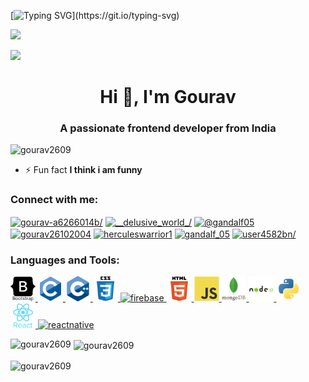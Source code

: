 



[![Typing SVG](https://readme-typing-svg.demolab.com?font=Fira+Code&size=60&duration=4000&pause=985&vCenter=true&width=800&height=80&lines=Hello+there+!!+%F0%9F%98%8A%F0%9F%98%8A;Welcome+to+my+profile+!)](https://git.io/typing-svg)

![](https://komarev.com/ghpvc/?username=Gourav2609)

<img height="180em" src="https://github-readme-stats.vercel.app/api?username=Gourav2609&show_icons=true&hide_border=true&&count_private=true&include_all_commits=true" />

<h1 align="center">Hi 👋, I'm Gourav</h1>
<h3 align="center">A passionate frontend developer from India</h3>

<p align="left"> <img src="https://komarev.com/ghpvc/?username=gourav2609&label=Profile%20views&color=0e75b6&style=flat" alt="gourav2609" /> </p>

- ⚡ Fun fact **I think i am funny**

<h3 align="left">Connect with me:</h3>
<p align="left">
<a href="https://linkedin.com/in/gourav-a6266014b/" target="blank"><img align="center" src="https://raw.githubusercontent.com/rahuldkjain/github-profile-readme-generator/master/src/images/icons/Social/linked-in-alt.svg" alt="gourav-a6266014b/" height="30" width="40" /></a>
<a href="https://instagram.com/__delusive_world_/" target="blank"><img align="center" src="https://raw.githubusercontent.com/rahuldkjain/github-profile-readme-generator/master/src/images/icons/Social/instagram.svg" alt="__delusive_world_/" height="30" width="40" /></a>
<a href="https://hashnode.com/@gandalf05" target="blank"><img align="center" src="https://raw.githubusercontent.com/rahuldkjain/github-profile-readme-generator/master/src/images/icons/Social/hashnode.svg" alt="@gandalf05" height="30" width="40" /></a>
<a href="https://www.codechef.com/users/gourav26102004" target="blank"><img align="center" src="https://cdn.jsdelivr.net/npm/simple-icons@3.1.0/icons/codechef.svg" alt="gourav26102004" height="30" width="40" /></a>
<a href="https://www.hackerrank.com/herculeswarrior1" target="blank"><img align="center" src="https://raw.githubusercontent.com/rahuldkjain/github-profile-readme-generator/master/src/images/icons/Social/hackerrank.svg" alt="herculeswarrior1" height="30" width="40" /></a>
<a href="https://codeforces.com/profile/gandalf_05" target="blank"><img align="center" src="https://raw.githubusercontent.com/rahuldkjain/github-profile-readme-generator/master/src/images/icons/Social/codeforces.svg" alt="gandalf_05" height="30" width="40" /></a>
<a href="https://www.leetcode.com/user4582bn/" target="blank"><img align="center" src="https://raw.githubusercontent.com/rahuldkjain/github-profile-readme-generator/master/src/images/icons/Social/leet-code.svg" alt="user4582bn/" height="30" width="40" /></a>
</p>

<h3 align="left">Languages and Tools:</h3>
<p align="left"> <a href="https://getbootstrap.com" target="_blank" rel="noreferrer"> <img src="https://raw.githubusercontent.com/devicons/devicon/master/icons/bootstrap/bootstrap-plain-wordmark.svg" alt="bootstrap" width="40" height="40"/> </a> <a href="https://www.cprogramming.com/" target="_blank" rel="noreferrer"> <img src="https://raw.githubusercontent.com/devicons/devicon/master/icons/c/c-original.svg" alt="c" width="40" height="40"/> </a> <a href="https://www.w3schools.com/cpp/" target="_blank" rel="noreferrer"> <img src="https://raw.githubusercontent.com/devicons/devicon/master/icons/cplusplus/cplusplus-original.svg" alt="cplusplus" width="40" height="40"/> </a> <a href="https://www.w3schools.com/css/" target="_blank" rel="noreferrer"> <img src="https://raw.githubusercontent.com/devicons/devicon/master/icons/css3/css3-original-wordmark.svg" alt="css3" width="40" height="40"/> </a> <a href="https://firebase.google.com/" target="_blank" rel="noreferrer"> <img src="https://www.vectorlogo.zone/logos/firebase/firebase-icon.svg" alt="firebase" width="40" height="40"/> </a> <a href="https://www.w3.org/html/" target="_blank" rel="noreferrer"> <img src="https://raw.githubusercontent.com/devicons/devicon/master/icons/html5/html5-original-wordmark.svg" alt="html5" width="40" height="40"/> </a> <a href="https://developer.mozilla.org/en-US/docs/Web/JavaScript" target="_blank" rel="noreferrer"> <img src="https://raw.githubusercontent.com/devicons/devicon/master/icons/javascript/javascript-original.svg" alt="javascript" width="40" height="40"/> </a> <a href="https://www.mongodb.com/" target="_blank" rel="noreferrer"> <img src="https://raw.githubusercontent.com/devicons/devicon/master/icons/mongodb/mongodb-original-wordmark.svg" alt="mongodb" width="40" height="40"/> </a> <a href="https://nodejs.org" target="_blank" rel="noreferrer"> <img src="https://raw.githubusercontent.com/devicons/devicon/master/icons/nodejs/nodejs-original-wordmark.svg" alt="nodejs" width="40" height="40"/> </a> <a href="https://www.python.org" target="_blank" rel="noreferrer"> <img src="https://raw.githubusercontent.com/devicons/devicon/master/icons/python/python-original.svg" alt="python" width="40" height="40"/> </a> <a href="https://reactjs.org/" target="_blank" rel="noreferrer"> <img src="https://raw.githubusercontent.com/devicons/devicon/master/icons/react/react-original-wordmark.svg" alt="react" width="40" height="40"/> </a> <a href="https://reactnative.dev/" target="_blank" rel="noreferrer"> <img src="https://reactnative.dev/img/header_logo.svg" alt="reactnative" width="40" height="40"/> </a> </p>

<p><img align="left" src="https://github-readme-stats.vercel.app/api/top-langs?username=gourav2609&show_icons=true&theme=cobalt&title_color=ffffff&text_color=fdfcfc&bg_color=ffffff&locale=en&layout=compact" alt="gourav2609" /></p>

<p>&nbsp;<img align="center" src="https://github-readme-stats.vercel.app/api?username=gourav2609&show_icons=true&locale=en" alt="gourav2609" /></p>

<p><img align="center" src="https://github-readme-streak-stats.herokuapp.com/?user=gourav2609&theme=dark" alt="gourav2609" /></p>

<!--
**Gourav2609/Gourav2609** is a ✨ _special_ ✨ repository because its `README.md` (this file) appears on your GitHub profile.

Here are some ideas to get you started:

- 🔭 I’m currently working on ...
- 🌱 I’m currently learning ...
- 👯 I’m looking to collaborate on ...
- 🤔 I’m looking for help with ...
- 💬 Ask me about ...
- 📫 How to reach me: ...
- 😄 Pronouns: ...
- ⚡ Fun fact: ...
-->
